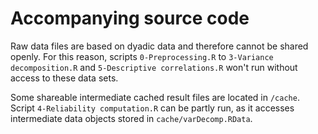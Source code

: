 # Accompanying source code

Raw data files are based on dyadic data and therefore cannot be shared openly. For this reason, scripts `0-Preprocessing.R` to `3-Variance decomposition.R` and `5-Descriptive correlations.R` won't run without access to these data sets.

Some shareable intermediate cached result files are located in `/cache`. 
Script `4-Reliability computation.R` can be partly run, as it accesses intermediate data objects stored in `cache/varDecomp.RData`.
